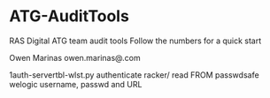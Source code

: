 # ATG-AuditTools
RAS Digital ATG team audit tools
Follow the numbers for a quick start

Owen Marinas
owen.marinas@.com

1auth-servertbl-wlst.py
    authenticate racker/ read FROM passwdsafe welogic username, passwd and URL


